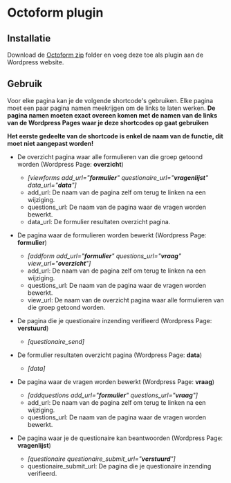 # Octoform plugin

## Installatie
Download de [Octoform zip](https://github.com/IndyBoss/WordpressOcto/blob/master/wp-content/plugins/octoform.zip) folder en voeg deze toe als plugin aan de Wordpress website.

## Gebruik
Voor elke pagina kan je de volgende shortcode's gebruiken.
Elke pagina moet een paar pagina namen meekrijgen om de links te laten werken.
**De pagina namen moeten exact overeen komen met de namen van de links van de Wordpress Pages waar je deze shortcodes op gaat gebruiken**

**Het eerste gedeelte van de shortcode is enkel de naam van de functie, dit moet niet aangepast worden!**

 * De overzicht pagina waar alle formulieren van die groep getoond worden (Wordpress Page: **overzicht**)
    * _[viewforms add_url="**formulier**" questionaire_url="**vragenlijst**" data_url="**data**"]_
    * add_url: De naam van de pagina zelf om terug te linken na een wijziging.
    * questions_url: De naam van de pagina waar de vragen worden bewerkt.
    * data_url: De formulier resultaten overzicht pagina.


  * De pagina waar de formulieren worden bewerkt (Wordpress Page: **formulier**)
    * _[addform add_url="**formulier**" questions_url="**vraag**" view_url="**overzicht**"]_
    * add_url: De naam van de pagina zelf om terug te linken na een wijziging.
    * questions_url: De naam van de pagina waar de vragen worden bewerkt.
    * view_url: De naam van de overzicht pagina waar alle formulieren van die groep getoond worden.


  * De pagina die je questionaire inzending verifieerd (Wordpress Page: **verstuurd**)
    * _[questionaire_send]_


  * De formulier resultaten overzicht pagina (Wordpress Page: **data**)
    * _[data]_


  * De pagina waar de vragen worden bewerkt (Wordpress Page: **vraag**)
    * _[addquestions add_url="**formulier**" questions_url="**vraag**"]_
    * add_url: De naam van de pagina zelf om terug te linken na een wijziging.
    * questions_url: De naam van de pagina waar de vragen worden bewerkt.


  * De pagina waar je de questionaire kan beantwoorden (Wordpress Page: **vragenlijst**)
    * _[questionaire questionaire_submit_url="**verstuurd**"]_
    * questionaire_submit_url: De pagina die je questionaire inzending verifieerd.
